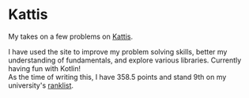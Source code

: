 # Kattis

My takes on a few problems on [Kattis](https://open.kattis.com).

I have used the site to improve my problem solving skills, better my understanding of fundamentals, and explore various libraries. Currently having fun with Kotlin! <br/>
As the time of writing this, I have 358.5 points and stand 9th on my university's [ranklist](https://open.kattis.com/universities/uio.no).
